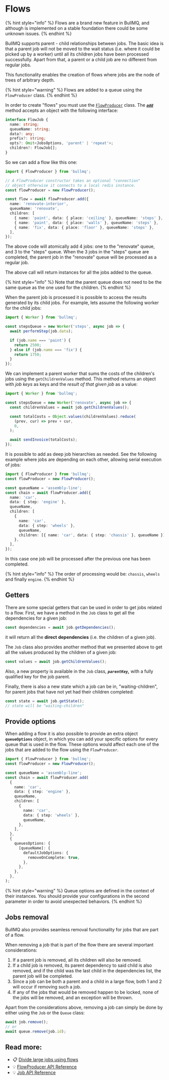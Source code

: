 # Flows

{% hint style="info" %}
Flows are a brand new feature in BullMQ, and although is implemented on a stable foundation there could be some unknown issues.
{% endhint %}

BullMQ supports parent - child relationships between jobs. The basic idea is that a parent job will not be moved to the wait status (i.e. where it could be picked up by a worker) until all its children jobs have been processed successfully. Apart from that, a parent or a child job are no different from regular jobs.

This functionality enables the creation of flows where jobs are the node of trees of arbitrary depth.

{% hint style="warning" %}
Flows are added to a queue using the `FlowProducer` class.
{% endhint %}

In order to create "flows" you must use the [`FlowProducer`](https://api.docs.bullmq.io/classes/v4.FlowProducer.html) class. The [_**`add`**_](https://api.docs.bullmq.io/classes/v4.FlowProducer.html#add) method accepts an object with the following interface:

```typescript
interface FlowJob {
  name: string;
  queueName: string;
  data?: any;
  prefix?: string;
  opts?: Omit<JobsOptions, 'parent' | 'repeat'>;
  children?: FlowJob[];
}
```

So we can add a flow like this one:

```typescript
import { FlowProducer } from 'bullmq';

// A FlowProducer constructor takes an optional "connection"
// object otherwise it connects to a local redis instance.
const flowProducer = new FlowProducer();

const flow = await flowProducer.add({
  name: 'renovate-interior',
  queueName: 'renovate',
  children: [
    { name: 'paint', data: { place: 'ceiling' }, queueName: 'steps' },
    { name: 'paint', data: { place: 'walls' }, queueName: 'steps' },
    { name: 'fix', data: { place: 'floor' }, queueName: 'steps' },
  ],
});
```

The above code will atomically add 4 jobs: one to the "renovate" queue, and 3 to the "steps" queue. When the 3 jobs in the "steps" queue are completed, the parent job in the "renovate" queue will be processed as a regular job.

The above call will return instances for all the jobs added to the queue.

{% hint style="info" %}
Note that the parent queue does not need to be the same queue as the one used for the children.
{% endhint %}

When the parent job is processed it is possible to access the results generated by its child jobs. For example, lets assume the following worker for the child jobs:

```typescript
import { Worker } from 'bullmq';

const stepsQueue = new Worker('steps', async job => {
  await performStep(job.data);

  if (job.name === 'paint') {
    return 2500;
  } else if (job.name === 'fix') {
    return 1750;
  }
});
```

We can implement a parent worker that sums the costs of the children's jobs using the `getChildrenValues` method. This method returns an object with _job keys_ as keys and the _result of that given job_ as a value:

```typescript
import { Worker } from 'bullmq';

const stepsQueue = new Worker('renovate', async job => {
  const childrenValues = await job.getChildrenValues();

  const totalCosts = Object.values(childrenValues).reduce(
    (prev, cur) => prev + cur,
    0,
  );

  await sendInvoice(totalCosts);
});
```

It is possible to add as deep job hierarchies as needed. See the following example where jobs are depending on each other, allowing serial execution of jobs:

```typescript
import { FlowProducer } from 'bullmq';
const flowProducer = new FlowProducer();

const queueName = 'assembly-line';
const chain = await flowProducer.add({
  name: 'car',
  data: { step: 'engine' },
  queueName,
  children: [
    {
      name: 'car',
      data: { step: 'wheels' },
      queueName,
      children: [{ name: 'car', data: { step: 'chassis' }, queueName }],
    },
  ],
});
```

In this case one job will be processed after the previous one has been completed.

{% hint style="info" %}
The order of processing would be: `chassis`, `wheels` and finally `engine`.
{% endhint %}

## Getters

There are some special getters that can be used in order to get jobs related to a flow. First, we have a method in the `Job` class to get all the dependencies for a given job:

```typescript
const dependencies = await job.getDependencies();
```

it will return all the **direct** **dependencies** (i.e. the children of a given job).

The `Job` class also provides another method that we presented above to get all the values produced by the children of a given job:

```typescript
const values = await job.getChildrenValues();
```

Also, a new property is available in the `Job` class, _**`parentKey`,**_ with a fully qualified key for the job parent.

Finally, there is also a new state which a job can be in, "waiting-children", for parent jobs that have not yet had their children completed:

```typescript
const state = await job.getState();
// state will be "waiting-children"
```

## Provide options

When adding a flow it is also possible to provide an extra object **`queueOptions`** object, in which you can add your specific options for every queue that is used in the flow. These options would affect each one of the jobs that are added to the flow using the `FlowProducer`.

```typescript
import { FlowProducer } from 'bullmq';
const flowProducer = new FlowProducer();

const queueName = 'assembly-line';
const chain = await flowProducer.add(
  {
    name: 'car',
    data: { step: 'engine' },
    queueName,
    children: [
      {
        name: 'car',
        data: { step: 'wheels' },
        queueName,
      },
    ],
  },
  {
    queuesOptions: {
      [queueName]: {
        defaultJobOptions: {
          removeOnComplete: true,
        },
      },
    },
  },
);
```

{% hint style="warning" %}
Queue options are defined in the context of their instances. You should provide your configurations in the second parameter in order to avoid unexpected behaviors.
{% endhint %}

## Jobs removal

BullMQ also provides seamless removal functionality for jobs that are part of a flow.

When removing a job that is part of the flow there are several important considerations:

1. If a parent job is removed, all its children will also be removed.
2. If a child job is removed, its parent dependency to said child is also removed, and if the child was the last child in the dependencies list, the parent job will be completed.
3. Since a job can be both a parent and a child in a large flow, both 1 and 2 will occur if removing such a job.
4. If any of the jobs that would be removed happen to be locked, none of the jobs will be removed, and an exception will be thrown.

Apart from the considerations above, removing a job can simply be done by either using the `Job` or the `Queue` class:

```typescript
await job.remove();
// or
await queue.remove(job.id);
```

## Read more:

- 📋 [Divide large jobs using flows](https://blog.taskforce.sh/splitting-heavy-jobs-using-bullmq-flows/)
- 💡 [FlowProducer API Reference](https://api.docs.bullmq.io/classes/v4.FlowProducer.html)
- 💡 [Job API Reference](https://api.docs.bullmq.io/classes/v4.Job.html)

